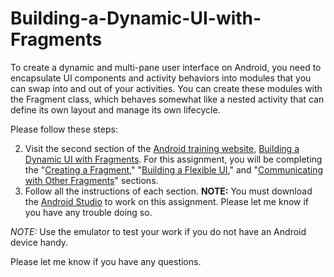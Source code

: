 # Building-a-Dynamic-UI-with-Fragments
To create a dynamic and multi-pane user interface on Android, you need to encapsulate UI components and activity behaviors into modules that you can swap into and out of your activities. You can create these modules with the Fragment class, which behaves somewhat like a nested activity that can define its own layout and manage its own lifecycle.

Please follow these steps:

2. Visit the second section of the [Android training website][android-training], [Building a Dynamic UI with Fragments][lesson]. For this assignment, you will be completing the "[Creating a Fragment](http://developer.android.com/training/basics/fragments/creating.html)," "[Building a Flexible UI](http://developer.android.com/training/basics/fragments/fragment-ui.html)," and "[Communicating with Other Fragments](http://developer.android.com/training/basics/fragments/communicating.html)" sections.
3. Follow all the instructions of each section. **NOTE:** You must download the [Android Studio](https://developer.android.com/sdk/index.html) to work on this assignment. Please let me know if you have any trouble doing so.

*NOTE:* Use the emulator to test your work if you do not have an Android device handy. 

Please let me know if you have any questions.

<!-- Links -->
[android-training]: http://developer.android.com/training
[lesson]:http://developer.android.com/training/basics/fragments/index.html
[create-repo]: https://help.github.com/articles/create-a-repo
[private-repos]: /guide/private_repos
[add-to-team-action]: https://github.com/education/teachers_pet/#giving-others-access
[teachers-pet]: https://github.com/education/teachers_pet
[help-add-to-team]: https://help.github.com/articles/adding-organization-members-to-a-team
[help-access-control]: https://help.github.com/articles/what-are-the-different-access-permissions#organization-accounts
[forking]: https://guides.github.com/activities/forking/
[ref-clone]: http://gitref.org/creating/#clone
[ref-init]: http://gitref.org/creating/#init
[ref-commit]: http://gitref.org/basic/#commit
[ref-push]: http://gitref.org/remotes/#push
[ref-pull]: http://gitref.org/remotes/#pull
[pull-request]: https://help.github.com/articles/creating-a-pull-request
[raw]: https://raw.githubusercontent.com/education/guide/master/docs/forks.md\
[blackboard]: https://bbhosted.cuny.edu/webapps/blackboard/content/listContentEditable.jsp?content_id=_19887333_1&course_id=_1112205_1&mode=cpview
